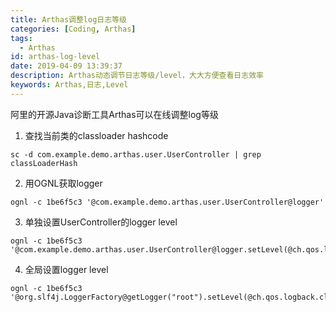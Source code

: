 ```yaml
---
title: Arthas调整log日志等级
categories: [Coding, Arthas]
tags:
  - Arthas
id: arthas-log-level
date: 2019-04-09 13:39:37
description: Arthas动态调节日志等级/level，大大方便查看日志效率
keywords: Arthas,日志,Level
---
```


阿里的开源Java诊断工具Arthas可以在线调整log等级

1. 查找当前类的classloader hashcode

```shell
sc -d com.example.demo.arthas.user.UserController | grep classLoaderHash
```



2. 用OGNL获取logger

```shell
ognl -c 1be6f5c3 '@com.example.demo.arthas.user.UserController@logger'
```



3. 单独设置UserController的logger level

```shell
ognl -c 1be6f5c3 '@com.example.demo.arthas.user.UserController@logger.setLevel(@ch.qos.logback.classic.Level@DEBUG)'
```



4. 全局设置logger level

```shell
ognl -c 1be6f5c3 '@org.slf4j.LoggerFactory@getLogger("root").setLevel(@ch.qos.logback.classic.Level@DEBUG)'
```
